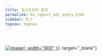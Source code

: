 ```yaml
---
title: 호스트보안 분석
permalink: ko_report_edr_analy.html
sidebar: M_C
topnav: topnav
---
```


<br />

[![image](/docs/images\Manual\edr\001.jpg){: width="800" }](/docs/images\Manual\edr\001.jpg){: target="_blank"}